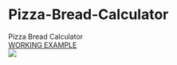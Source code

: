 # Pizza-Bread-Calculator
Pizza Bread Calculator<br/>
<a href="https://raycolt.github.io/Pizza-Bread-Calculator/">WORKING EXAMPLE</a><br/>
<img src='https://github.com/RayColt/Pizza-Bread-Calculator/blob/main/image/Screenshot%202022-06-086387393026951313997.jpg'/>
